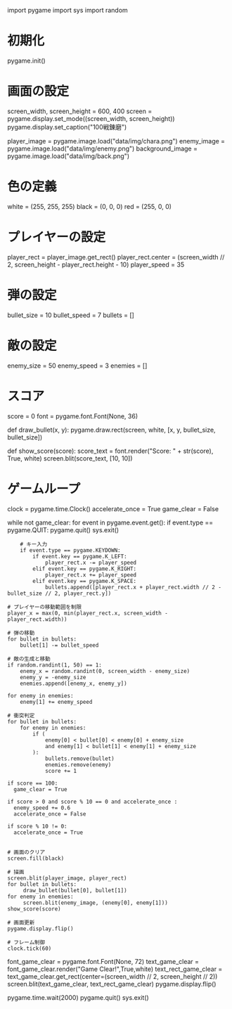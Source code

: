 import pygame
import sys
import random

# 初期化
pygame.init()

# 画面の設定
screen_width, screen_height = 600, 400
screen = pygame.display.set_mode((screen_width, screen_height))
pygame.display.set_caption("100戦錬磨")

player_image = pygame.image.load("data/img/chara.png")
enemy_image = pygame.image.load("data/img/enemy.png")
background_image = pygame.image.load("data/img/back.png")

# 色の定義
white = (255, 255, 255)
black = (0, 0, 0)
red = (255, 0, 0)

# プレイヤーの設定
player_rect = player_image.get_rect()
player_rect.center = (screen_width // 2, screen_height - player_rect.height - 10)
player_speed = 35

# 弾の設定
bullet_size = 10
bullet_speed = 7
bullets = []

# 敵の設定
enemy_size = 50
enemy_speed = 3
enemies = []

# スコア
score = 0
font = pygame.font.Font(None, 36)

def draw_bullet(x, y):
    pygame.draw.rect(screen, white, [x, y, bullet_size, bullet_size])

def show_score(score):
    score_text = font.render("Score: " + str(score), True, white)
    screen.blit(score_text, [10, 10])

# ゲームループ
clock = pygame.time.Clock()
accelerate_once = True
game_clear = False

while not game_clear:
    for event in pygame.event.get():
        if event.type == pygame.QUIT:
            pygame.quit()
            sys.exit()

        # キー入力
        if event.type == pygame.KEYDOWN:
            if event.key == pygame.K_LEFT:
                player_rect.x -= player_speed
            elif event.key == pygame.K_RIGHT:
                player_rect.x += player_speed
            elif event.key == pygame.K_SPACE:
                bullets.append([player_rect.x + player_rect.width // 2 - bullet_size // 2, player_rect.y])

    # プレイヤーの移動範囲を制限
    player_x = max(0, min(player_rect.x, screen_width - player_rect.width))

    # 弾の移動
    for bullet in bullets:
        bullet[1] -= bullet_speed

    # 敵の生成と移動
    if random.randint(1, 50) == 1:
        enemy_x = random.randint(0, screen_width - enemy_size)
        enemy_y = -enemy_size
        enemies.append([enemy_x, enemy_y])

    for enemy in enemies:
        enemy[1] += enemy_speed

    # 衝突判定
    for bullet in bullets:
        for enemy in enemies:
            if (
                enemy[0] < bullet[0] < enemy[0] + enemy_size
                and enemy[1] < bullet[1] < enemy[1] + enemy_size
            ):
                bullets.remove(bullet)
                enemies.remove(enemy)
                score += 1
    
    if score == 100:
      game_clear = True
                
    if score > 0 and score % 10 == 0 and accelerate_once :
      enemy_speed += 0.6
      accelerate_once = False
      
    if score % 10 != 0:
      accelerate_once = True
      

    # 画面のクリア
    screen.fill(black)

    # 描画
    screen.blit(player_image, player_rect)
    for bullet in bullets:
         draw_bullet(bullet[0], bullet[1])
    for enemy in enemies:
         screen.blit(enemy_image, (enemy[0], enemy[1]))
    show_score(score)

    # 画面更新
    pygame.display.flip()

    # フレーム制御
    clock.tick(60)

font_game_clear = pygame.font.Font(None, 72)
text_game_clear = font_game_clear.render("Game Clear!",True,white)
text_rect_game_clear = text_game_clear.get_rect(center=(screen_width // 2, screen_height // 2))
screen.blit(text_game_clear, text_rect_game_clear)
pygame.display.flip()

pygame.time.wait(2000)
pygame.quit()
sys.exit()
